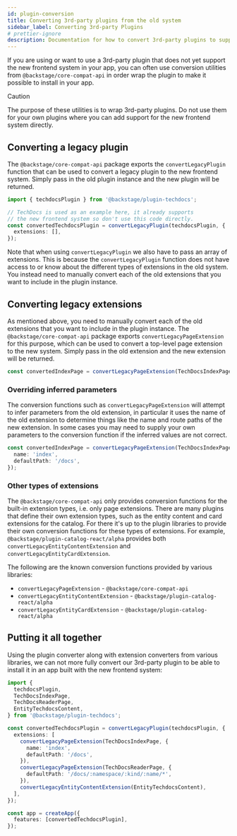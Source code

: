 ```yaml
---
id: plugin-conversion
title: Converting 3rd-party plugins from the old system
sidebar_label: Converting 3rd-party Plugins
# prettier-ignore
description: Documentation for how to convert 3rd-party plugins to support the new frontend system.
---
```


If you are using or want to use a 3rd-party plugin that does not yet support the new frontend system in your app, you can often use conversion utilities from `@backstage/core-compat-api` in order wrap the plugin to make it possible to install in your app.

> [!CAUTION]
> The purpose of these utilities is to wrap 3rd-party plugins. Do not use them for your own plugins where you can add support for the new frontend system directly.

## Converting a legacy plugin

The `@backstage/core-compat-api` package exports the `convertLegacyPlugin` function that can be used to convert a legacy plugin to the new frontend system. Simply pass in the old plugin instance and the new plugin will be returned.

```ts
import { techdocsPlugin } from '@backstage/plugin-techdocs';

// TechDocs is used as an example here, it already supports
// the new frontend system so don't use this code directly.
const convertedTechdocsPlugin = convertLegacyPlugin(techdocsPlugin, {
  extensions: [],
});
```

Note that when using `convertLegacyPlugin` we also have to pass an array of extensions. This is because the `convertLegacyPlugin` function does not have access to or know about the different types of extensions in the old system. You instead need to manually convert each of the old extensions that you want to include in the plugin instance.

## Converting legacy extensions

As mentioned above, you need to manually convert each of the old extensions that you want to include in the plugin instance. The `@backstage/core-compat-api` package exports `convertLegacyPageExtension` for this purpose, which can be used to convert a top-level page extension to the new system. Simply pass in the old extension and the new extension will be returned.

```ts
const convertedIndexPage = convertLegacyPageExtension(TechDocsIndexPage);
```

### Overriding inferred parameters

The conversion functions such as `convertLegacyPageExtension` will attempt to infer parameters from the old extension, in particular it uses the name of the old extension to determine things like the name and route paths of the new extension. In some cases you may need to supply your own parameters to the conversion function if the inferred values are not correct.

```ts
const convertedIndexPage = convertLegacyPageExtension(TechDocsIndexPage, {
  name: 'index',
  defaultPath: '/docs',
});
```

### Other types of extensions

The `@backstage/core-compat-api` only provides conversion functions for the built-in extension types, i.e. only page extensions. There are many plugins that define their own extension types, such as the entity content and card extensions for the catalog. For there it's up to the plugin libraries to provide their own conversion functions for these types of extensions. For example, `@backstage/plugin-catalog-react/alpha` provides both `convertLegacyEntityContentExtension` and `convertLegacyEntityCardExtension`.

The following are the known conversion functions provided by various libraries:

- `convertLegacyPageExtension` - `@backstage/core-compat-api`
- `convertLegacyEntityContentExtension` - `@backstage/plugin-catalog-react/alpha`
- `convertLegacyEntityCardExtension` - `@backstage/plugin-catalog-react/alpha`

## Putting it all together

Using the plugin converter along with extension converters from various libraries, we can not more fully convert our 3rd-party plugin to be able to install it in an app built with the new frontend system:

```ts
import {
  techdocsPlugin,
  TechDocsIndexPage,
  TechDocsReaderPage,
  EntityTechdocsContent,
} from '@backstage/plugin-techdocs';

const convertedTechdocsPlugin = convertLegacyPlugin(techdocsPlugin, {
  extensions: [
    convertLegacyPageExtension(TechDocsIndexPage, {
      name: 'index',
      defaultPath: '/docs',
    }),
    convertLegacyPageExtension(TechDocsReaderPage, {
      defaultPath: '/docs/:namespace/:kind/:name/*',
    }),
    convertLegacyEntityContentExtension(EntityTechdocsContent),
  ],
});

const app = createApp({
  features: [convertedTechdocsPlugin],
});
```
